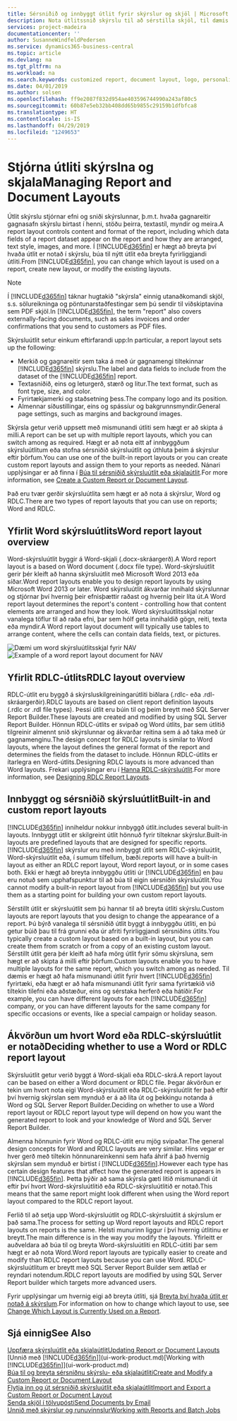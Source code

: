 ```yaml
---
title: Sérsniðið og innbyggt útlit fyrir skýrslur og skjöl | Microsoft Docs
description: Nota útlitssnið skýrslu til að sérstilla skjöl, til dæmis að hafa persónulega leturgerð, lógó og síðustillingar PDF skjala sem þú sendir til viðskiptamanna.
services: project-madeira
documentationcenter: ''
author: SusanneWindfeldPedersen
ms.service: dynamics365-business-central
ms.topic: article
ms.devlang: na
ms.tgt_pltfrm: na
ms.workload: na
ms.search.keywords: customized report, document layout, logo, personalize
ms.date: 04/01/2019
ms.author: solsen
ms.openlocfilehash: ff9e2087f832d954ae403596744990a243af80c5
ms.sourcegitcommit: 60b87e5eb32bb408dd65b9855c29159b1dfbfca8
ms.translationtype: HT
ms.contentlocale: is-IS
ms.lasthandoff: 04/29/2019
ms.locfileid: "1249653"
---
```

# <a name="managing-report-and-document-layouts"></a><span data-ttu-id="5e11c-103">Stjórna útliti skýrslna og skjala</span><span class="sxs-lookup"><span data-stu-id="5e11c-103">Managing Report and Document Layouts</span></span>
<span data-ttu-id="5e11c-104">Útlit skýrslu stjórnar efni og sniði skýrslunnar, þ.m.t. hvaða gagnareitir gagnasafn skýrslu birtast í henni, stöðu þeirra, textastíl, myndir og meira.</span><span class="sxs-lookup"><span data-stu-id="5e11c-104">A report layout controls content and format of the report, including which data fields of a report dataset appear on the report and how they are arranged, text style, images, and more.</span></span> <span data-ttu-id="5e11c-105">Í [!INCLUDE[d365fin](includes/d365fin_md.md)] er hægt að breyta því hvaða útlit er notað í skýrslu, búa til nýtt útlit eða breyta fyrirliggjandi útliti.</span><span class="sxs-lookup"><span data-stu-id="5e11c-105">From [!INCLUDE[d365fin](includes/d365fin_md.md)], you can change which layout is used on a report, create new layout, or modify the existing layouts.</span></span>

> [!NOTE]  
>   <span data-ttu-id="5e11c-106">Í [!INCLUDE[d365fin](includes/d365fin_md.md)] táknar hugtakið "skýrsla" einnig utanaðkomandi skjöl, s.s. sölureikninga og pöntunarstaðfestingar sem þú sendir til viðskiptavina sem PDF skjöl.</span><span class="sxs-lookup"><span data-stu-id="5e11c-106">In [!INCLUDE[d365fin](includes/d365fin_md.md)], the term "report" also covers externally-facing documents, such as sales invoices and order confirmations that you send to customers as PDF files.</span></span>

<span data-ttu-id="5e11c-107">Skýrsluútlit setur einkum eftirfarandi upp:</span><span class="sxs-lookup"><span data-stu-id="5e11c-107">In particular, a report layout sets up the following:</span></span>

* <span data-ttu-id="5e11c-108">Merkið og gagnareitir sem taka á með úr gagnamengi tiltekinnar [!INCLUDE[d365fin](includes/d365fin_md.md)] skýrslu.</span><span class="sxs-lookup"><span data-stu-id="5e11c-108">The label and data fields to include from the dataset of the [!INCLUDE[d365fin](includes/d365fin_md.md)] report.</span></span>
* <span data-ttu-id="5e11c-109">Textasniðið, eins og leturgerð, stærð og litur.</span><span class="sxs-lookup"><span data-stu-id="5e11c-109">The text format, such as font type, size, and color.</span></span>
* <span data-ttu-id="5e11c-110">Fyrirtækjamerki og staðsetning þess.</span><span class="sxs-lookup"><span data-stu-id="5e11c-110">The company logo and its position.</span></span>
* <span data-ttu-id="5e11c-111">Almennar síðustillingar, eins og spássíur og bakgrunnsmyndir.</span><span class="sxs-lookup"><span data-stu-id="5e11c-111">General page settings, such as margins and background images.</span></span>

<span data-ttu-id="5e11c-112">Skýrsla getur verið uppsett með mismunandi útliti sem hægt er að skipta á milli.</span><span class="sxs-lookup"><span data-stu-id="5e11c-112">A report can be set up with multiple report layouts, which you can switch among as required.</span></span> <span data-ttu-id="5e11c-113">Hægt er að nota eitt af innbyggðum skýrsluútlitum eða stofna sérsniðið skýrsluútlit og úthluta þeim á skýrslur eftir þörfum.</span><span class="sxs-lookup"><span data-stu-id="5e11c-113">You can use one of the built-in report layouts or you can create custom report layouts and assign them to your reports as needed.</span></span> <span data-ttu-id="5e11c-114">Nánari upplýsingar er að finna í [Búa til sérsniðið skýrsluútlit eða skjalaútlit](ui-how-create-custom-report-layout.md).</span><span class="sxs-lookup"><span data-stu-id="5e11c-114">For more information, see [Create a Custom Report or Document Layout](ui-how-create-custom-report-layout.md).</span></span>

<span data-ttu-id="5e11c-115">Það eru tvær gerðir skýrsluútlita sem hægt er að nota á skýrslur, Word og RDLC.</span><span class="sxs-lookup"><span data-stu-id="5e11c-115">There are two types of report layouts that you can use on reports; Word and RDLC.</span></span>

## <a name="word-report-layout-overview"></a><span data-ttu-id="5e11c-116">Yfirlit Word skýrsluútlits</span><span class="sxs-lookup"><span data-stu-id="5e11c-116">Word report layout overview</span></span>
<span data-ttu-id="5e11c-117">Word-skýrsluútlit byggir á Word-skjali (.docx-skráargerð).</span><span class="sxs-lookup"><span data-stu-id="5e11c-117">A Word report layout is a based on Word document (.docx file type).</span></span> <span data-ttu-id="5e11c-118">Word-skýrsluútlit gerir þér kleift að hanna skýrsluútlit með Microsoft Word 2013 eða síðar.</span><span class="sxs-lookup"><span data-stu-id="5e11c-118">Word report layouts enable you to design report layouts by using Microsoft Word 2013 or later.</span></span> <span data-ttu-id="5e11c-119">Word skýrsluútlit ákvarðar innihald skýrslunnar og stjórnar því hvernig þeir efnisþættir raðast og hvernig þeir líta út.</span><span class="sxs-lookup"><span data-stu-id="5e11c-119">A Word report layout determines the report's content - controlling how that content elements are arranged and how they look.</span></span> <span data-ttu-id="5e11c-120">Word skýrsluútlitsskjal notar vanalega töflur til að raða efni, þar sem hólf geta innihaldið gögn, reiti, texta eða myndir.</span><span class="sxs-lookup"><span data-stu-id="5e11c-120">A Word report layout document will typically use tables to arrange content, where the cells can contain data fields, text, or pictures.</span></span>

 <span data-ttu-id="5e11c-121">![Dæmi um word skýrsluútlitsskjal fyrir NAV](media/nav_wordreportlayout_edit_in_word_example.png "NAV_WordReportLayout_Edit_In_Word_Example")</span><span class="sxs-lookup"><span data-stu-id="5e11c-121">![Example of a word report layout document for NAV](media/nav_wordreportlayout_edit_in_word_example.png "NAV_WordReportLayout_Edit_In_Word_Example")</span></span>  

## <a name="rdlc-layout-overview"></a><span data-ttu-id="5e11c-122">Yfirlit RDLC-útlits</span><span class="sxs-lookup"><span data-stu-id="5e11c-122">RDLC layout overview</span></span>
<span data-ttu-id="5e11c-123">RDLC-útlit eru byggð á skýrsluskilgreiningarútliti biðlara (.rdlc- eða .rdl-skráargerðir).</span><span class="sxs-lookup"><span data-stu-id="5e11c-123">RDLC layouts are based on client report definition layouts (.rdlc or .rdl file types).</span></span> <span data-ttu-id="5e11c-124">Þessi útlit eru búin til og þeim breytt með SQL Server Report Builder.</span><span class="sxs-lookup"><span data-stu-id="5e11c-124">These layouts are created and modified by using SQL Server Report Builder.</span></span> <span data-ttu-id="5e11c-125">Hönnun RDLC-útlits er svipað og Word útlits, þar sem útlitið tilgreinir almennt snið skýrslunnar og ákvarðar reitina sem á að taka með úr gagnamenginu.</span><span class="sxs-lookup"><span data-stu-id="5e11c-125">The design concept for RDLC layouts is similar to Word layouts, where the layout defines the general format of the report and determines the fields from the dataset to include.</span></span> <span data-ttu-id="5e11c-126">Hönnun RDLC-útlits er ítarlegra en Word-útlits.</span><span class="sxs-lookup"><span data-stu-id="5e11c-126">Designing RDLC layouts is more advanced than Word layouts.</span></span> <span data-ttu-id="5e11c-127">Frekari upplýsingar eru í [Hanna RDLC-skýrsluútlit](/dynamics-nav/Designing-RDLC-Report-Layouts).</span><span class="sxs-lookup"><span data-stu-id="5e11c-127">For more information, see [Designing RDLC Report Layouts](/dynamics-nav/Designing-RDLC-Report-Layouts).</span></span>

## <a name="built-in-and-custom-report-layouts"></a><span data-ttu-id="5e11c-128">Innbyggt og sérsniðið skýrsluútlit</span><span class="sxs-lookup"><span data-stu-id="5e11c-128">Built-in and custom report layouts</span></span>
[!INCLUDE[d365fin](includes/d365fin_md.md)] <span data-ttu-id="5e11c-129">inniheldur nokkur innbyggð útlit.</span><span class="sxs-lookup"><span data-stu-id="5e11c-129">includes several built-in layouts.</span></span> <span data-ttu-id="5e11c-130">Innbyggt útlit er skilgreint útlit hönnuð fyrir tilteknar skýrslur.</span><span class="sxs-lookup"><span data-stu-id="5e11c-130">Built-in layouts are predefined layouts that are designed for specific reports.</span></span> [!INCLUDE[d365fin](includes/d365fin_md.md)] <span data-ttu-id="5e11c-131">skýrslur eru með innbyggt útlit sem RDLC-skýrsluútlit, Word-skýrsluútlit eða, í sumum tilfellum, bæði.</span><span class="sxs-lookup"><span data-stu-id="5e11c-131">reports will have a built-in layout as either an RDLC report layout, Word report layout, or in some cases both.</span></span> <span data-ttu-id="5e11c-132">Ekki er hægt að breyta innbyggðu útliti úr [!INCLUDE[d365fin](includes/d365fin_md.md)] en þau eru notuð sem upphafspunktur til að búa til eigin sérsniðin skýrsluútlit.</span><span class="sxs-lookup"><span data-stu-id="5e11c-132">You cannot modify a built-in report layout from [!INCLUDE[d365fin](includes/d365fin_md.md)] but you use them as a starting point for building your own custom report layouts.</span></span>

<span data-ttu-id="5e11c-133">Sérstillt útlit er skýrsluútlit sem þú hannar til að breyta útliti skýrslu.</span><span class="sxs-lookup"><span data-stu-id="5e11c-133">Custom layouts are report layouts that you design to change the appearance of a report.</span></span> <span data-ttu-id="5e11c-134">Þú býrð vanalega til sérsniðið útlit byggt á innbyggðu útliti, en þú getur búið þau til frá grunni eða úr afriti fyrirliggjandi sérsniðins útlits.</span><span class="sxs-lookup"><span data-stu-id="5e11c-134">You typically create a custom layout based on a built-in layout, but you can create them from scratch or from a copy of an existing custom layout.</span></span> <span data-ttu-id="5e11c-135">Sérstillt útlit gera þér kleift að hafa mörg útlit fyrir sömu skýrsluna, sem hægt er að skipta á milli eftir þörfum.</span><span class="sxs-lookup"><span data-stu-id="5e11c-135">Custom layouts enable you to have multiple layouts for the same report, which you switch among as needed.</span></span> <span data-ttu-id="5e11c-136">Til dæmis er hægt að hafa mismunandi útlit fyrir hvert [!INCLUDE[d365fin](includes/d365fin_md.md)] fyrirtæki, eða hægt er að hafa mismunandi útlit fyrir sama fyrirtækið við tiltekin tilefni eða aðstæður, eins og sérstaka herferð eða hátíðir.</span><span class="sxs-lookup"><span data-stu-id="5e11c-136">For example, you can have different layouts for each [!INCLUDE[d365fin](includes/d365fin_md.md)] company, or you can have different layouts for the same company for specific occasions or events, like a special campaign or holiday season.</span></span>

## <a name="deciding-whether-to-use-a-word-or-rdlc-report-layout"></a><span data-ttu-id="5e11c-137">Ákvörðun um hvort Word eða RDLC-skýrsluútlit er notað</span><span class="sxs-lookup"><span data-stu-id="5e11c-137">Deciding whether to use a Word or RDLC report layout</span></span>
<span data-ttu-id="5e11c-138">Skýrsluútlit getur verið byggt á Word-skjali eða RDLC-skrá.</span><span class="sxs-lookup"><span data-stu-id="5e11c-138">A report layout can be based on either a Word document or RDLC file.</span></span> <span data-ttu-id="5e11c-139">Þegar ákvörðun er tekin um hvort nota eigi Word-skýrsluútlit eða RDLC-skýrsluútlit fer það eftir því hvernig skýrslan sem mynduð er á að líta út og þekkingu notanda á Word og SQL Server Report Builder.</span><span class="sxs-lookup"><span data-stu-id="5e11c-139">Deciding on whether to use a Word report layout or RDLC report layout type will depend on how you want the generated report to look and your knowledge of Word and SQL Server Report Builder.</span></span>

<span data-ttu-id="5e11c-140">Almenna hönnunin fyrir Word og RDLC-útlit eru mjög svipaðar.</span><span class="sxs-lookup"><span data-stu-id="5e11c-140">The general design concepts for Word and RDLC layouts are very similar.</span></span> <span data-ttu-id="5e11c-141">Hins vegar er hver gerð með tiltekin hönnunareinkenni sem hafa áhrif á það hvernig skýrslan sem mynduð er birtist í [!INCLUDE[d365fin](includes/d365fin_md.md)].</span><span class="sxs-lookup"><span data-stu-id="5e11c-141">However each type has certain design features that affect how the generated report is appears in [!INCLUDE[d365fin](includes/d365fin_md.md)].</span></span> <span data-ttu-id="5e11c-142">Þetta þýðir að sama skýrsla gæti litið mismunandi út eftir því hvort Word-skýrsluútlitið eða RDLC-skýrsluútlitið er notað.</span><span class="sxs-lookup"><span data-stu-id="5e11c-142">This means that the same report might look different when using the Word report layout compared to the RDLC report layout.</span></span>

<span data-ttu-id="5e11c-143">Ferlið til að setja upp Word-skýrsluútlit og RDLC-skýrsluútlit á skýrslum er það sama.</span><span class="sxs-lookup"><span data-stu-id="5e11c-143">The process for setting up Word report layouts and RDLC report layouts on reports is the same.</span></span> <span data-ttu-id="5e11c-144">Helsti munurinn liggur í því hvernig útlitinu er breytt.</span><span class="sxs-lookup"><span data-stu-id="5e11c-144">The main difference is in the way you modify the layouts.</span></span> <span data-ttu-id="5e11c-145">Yfirleitt er auðveldara að búa til og breyta Word-skýrsluútliti en RDLC-útliti þar sem hægt er að nota Word.</span><span class="sxs-lookup"><span data-stu-id="5e11c-145">Word report layouts are typically easier to create and modify than RDLC report layouts because you can use Word.</span></span> <span data-ttu-id="5e11c-146">RDLC-skýrsluútlitum er breytt með SQL Server Report Builder sem ætlað er reyndari notendum.</span><span class="sxs-lookup"><span data-stu-id="5e11c-146">RDLC report layouts are modified by using SQL Server Report builder which targets more advanced users.</span></span>

<span data-ttu-id="5e11c-147">Fyrir upplýsingar um hvernig eigi að breyta útliti, sjá [Breyta því hvaða útlit er notað á skýrslum](ui-how-change-layout-currently-used-report.md).</span><span class="sxs-lookup"><span data-stu-id="5e11c-147">For information on how to change which layout to use, see [Change Which Layout is Currently Used on a Report](ui-how-change-layout-currently-used-report.md).</span></span>

## <a name="see-also"></a><span data-ttu-id="5e11c-148">Sjá einnig</span><span class="sxs-lookup"><span data-stu-id="5e11c-148">See Also</span></span>
[<span data-ttu-id="5e11c-149">Uppfæra skýrsluútlit eða skjalaútlit</span><span class="sxs-lookup"><span data-stu-id="5e11c-149">Updating Report or Document Layouts</span></span>](ui-update-report-layouts.md)  
<span data-ttu-id="5e11c-150">[Unnið með [!INCLUDE[d365fin](includes/d365fin_md.md)]](ui-work-product.md)</span><span class="sxs-lookup"><span data-stu-id="5e11c-150">[Working with [!INCLUDE[d365fin](includes/d365fin_md.md)]](ui-work-product.md)</span></span>  
[<span data-ttu-id="5e11c-151">Búa til og breyta sérsniðnu skýrslu- eða skjalaútliti</span><span class="sxs-lookup"><span data-stu-id="5e11c-151">Create and Modify a Custom Report or Document Layout</span></span>](ui-how-create-custom-report-layout.md)  
[<span data-ttu-id="5e11c-152">Flytja inn og út sérsniðið skýrsluútlit eða skjalaútlit</span><span class="sxs-lookup"><span data-stu-id="5e11c-152">Import and Export a Custom Report or Document Layout</span></span>](ui-how-import-and-export-report-layout.md)  
[<span data-ttu-id="5e11c-153">Senda skjöl í tölvupósti</span><span class="sxs-lookup"><span data-stu-id="5e11c-153">Send Documents by Email</span></span>](ui-how-send-documents-email.md)  
[<span data-ttu-id="5e11c-154">Unnið með skýrslur og runuvinnslur</span><span class="sxs-lookup"><span data-stu-id="5e11c-154">Working with Reports and Batch Jobs</span></span>](ui-work-report.md)  
